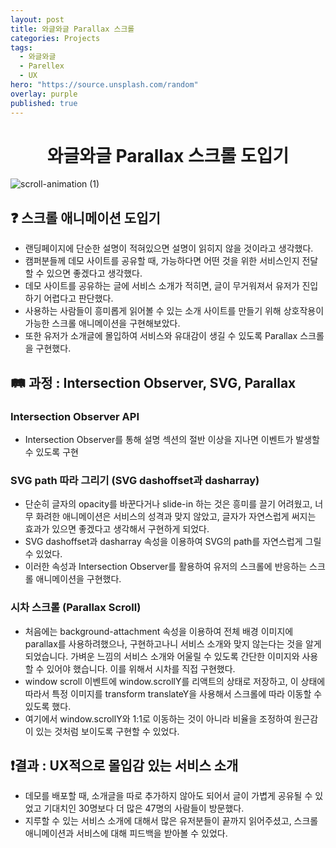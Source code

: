 ```yaml
---
layout: post
title: 와글와글 Parallax 스크롤
categories: Projects
tags:
  - 와글와글
  - Parellex
  - UX
hero: "https://source.unsplash.com/random"
overlay: purple
published: true
---
```


# <center>와글와글 Parallax 스크롤 도입기</center>

![scroll-animation (1)](https://user-images.githubusercontent.com/69471032/207240377-1d732c76-7d1c-439e-9ddf-4a67be2f11c5.gif)

## ❓ 스크롤 애니메이션 도입기

- 랜딩페이지에 단순한 설명이 적혀있으면 설명이 읽히지 않을 것이라고 생각했다.
- 캠퍼분들께 데모 사이트를 공유할 때, 가능하다면 어떤 것을 위한 서비스인지 전달할 수 있으면 좋겠다고 생각했다.
- 데모 사이트를 공유하는 글에 서비스 소개가 적히면, 글이 무거워져서 유저가 진입하기 어렵다고 판단했다.
- 사용하는 사람들이 흥미롭게 읽어볼 수 있는 소개 사이트를 만들기 위해 상호작용이 가능한 스크롤 애니메이션을 구현해보았다.
- 또한 유저가 소개글에 몰입하여 서비스와 유대감이 생길 수 있도록 Parallax 스크롤을 구현했다.

## 🛤️ 과정 : Intersection Observer, SVG, Parallax

### Intersection Observer API

- Intersection Observer를 통해 설명 섹션의 절반 이상을 지나면 이벤트가 발생할 수 있도록 구현

### SVG path 따라 그리기 (SVG dashoffset과 dasharray)

- 단순히 글자의 opacity를 바꾼다거나 slide-in 하는 것은 흥미를 끌기 어려웠고, 너무 화려한 애니메이션은 서비스의 성격과 맞지 않았고, 글자가 자연스럽게 써지는 효과가 있으면 좋겠다고 생각해서 구현하게 되었다.
- SVG dashoffset과 dasharray 속성을 이용하여 SVG의 path를 자연스럽게 그릴 수 있었다.
- 이러한 속성과 Intersection Observer를 활용하여 유저의 스크롤에 반응하는 스크롤 애니메이션을 구현했다.

### 시차 스크롤 (Parallax Scroll)

- 처음에는 background-attachment 속성을 이용하여 전체 배경 이미지에 parallax를 사용하려했으나, 구현하고나니 서비스 소개와 맞지 않는다는 것을 알게되었습니다. 가벼운 느낌의 서비스 소개와 어울릴 수 있도록 간단한 이미지와 사용할 수 있어야 했습니다. 이를 위해서 시차를 직접 구현했다.
- window scroll 이벤트에 window.scrollY를 리액트의 상태로 저장하고, 이 상태에 따라서 특정 이미지를 transform translateY을 사용해서 스크롤에 따라 이동할 수 있도록 했다.
- 여기에서 window.scrollY와 1:1로 이동하는 것이 아니라 비율을 조정하여 원근감이 있는 것처럼 보이도록 구현할 수 있었다.

## ❗결과 : UX적으로 몰입감 있는 서비스 소개

- 데모를 배포할 때, 소개글을 따로 추가하지 않아도 되어서 글이 가볍게 공유될 수 있었고 기대치인 30명보다 더 많은 47명의 사람들이 방문했다.
- 지루할 수 있는 서비스 소개에 대해서 많은 유저분들이 끝까지 읽어주셨고, 스크롤 애니메이션과 서비스에 대해 피드백을 받아볼 수 있었다.
